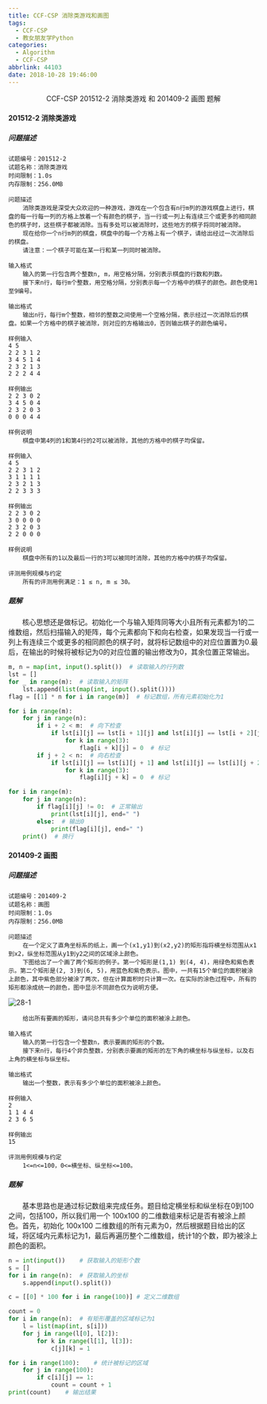 ```yaml
---
title: CCF-CSP 消除类游戏和画图
tags:
  - CCF-CSP
  - 教女朋友学Python
categories:
  - Algorithm
  - CCF-CSP
abbrlink: 44103
date: 2018-10-28 19:46:00
---
```


<center>CCF-CSP 201512-2 消除类游戏 和 201409-2 画图 题解</center>

<!--more-->

#### 201512-2 消除类游戏

##### 问题描述

```
试题编号：201512-2
试题名称：消除类游戏
时间限制：1.0s
内存限制：256.0MB

问题描述
    消除类游戏是深受大众欢迎的一种游戏，游戏在一个包含有n行m列的游戏棋盘上进行，棋盘的每一行每一列的方格上放着一个有颜色的棋子，当一行或一列上有连续三个或更多的相同颜色的棋子时，这些棋子都被消除。当有多处可以被消除时，这些地方的棋子将同时被消除。
    现在给你一个n行m列的棋盘，棋盘中的每一个方格上有一个棋子，请给出经过一次消除后的棋盘。
    请注意：一个棋子可能在某一行和某一列同时被消除。

输入格式
    输入的第一行包含两个整数n, m，用空格分隔，分别表示棋盘的行数和列数。
    接下来n行，每行m个整数，用空格分隔，分别表示每一个方格中的棋子的颜色。颜色使用1至9编号。

输出格式
    输出n行，每行m个整数，相邻的整数之间使用一个空格分隔，表示经过一次消除后的棋盘。如果一个方格中的棋子被消除，则对应的方格输出0，否则输出棋子的颜色编号。

样例输入
4 5
2 2 3 1 2
3 4 5 1 4
2 3 2 1 3
2 2 2 4 4

样例输出
2 2 3 0 2
3 4 5 0 4
2 3 2 0 3
0 0 0 4 4

样例说明
    棋盘中第4列的1和第4行的2可以被消除，其他的方格中的棋子均保留。

样例输入
4 5
2 2 3 1 2
3 1 1 1 1
2 3 2 1 3
2 2 3 3 3

样例输出
2 2 3 0 2
3 0 0 0 0
2 3 2 0 3
2 2 0 0 0

样例说明
    棋盘中所有的1以及最后一行的3可以被同时消除，其他的方格中的棋子均保留。

评测用例规模与约定
    所有的评测用例满足：1 ≤ n, m ≤ 30。
```

##### 题解

　　核心思想还是做标记。初始化一个与输入矩阵同等大小且所有元素都为1的二维数组，然后扫描输入的矩阵，每个元素都向下和向右检查，如果发现当一行或一列上有连续三个或更多的相同颜色的棋子时，就将标记数组中的对应位置置为0.最后，在输出的时候将被标记为0的对应位置的输出修改为0，其余位置正常输出。

```python
m, n = map(int, input().split())  # 读取输入的行列数
lst = []
for _ in range(m):  # 读取输入的矩阵
    lst.append(list(map(int, input().split())))
flag = [[1] * n for i in range(m)]  # 标记数组，所有元素初始化为1

for i in range(m):
    for j in range(n):
        if i + 2 < m:  # 向下检查
            if lst[i][j] == lst[i + 1][j] and lst[i][j] == lst[i + 2][j]:
                for k in range(3):
                    flag[i + k][j] = 0  # 标记
        if j + 2 < n:  # 向右检查
            if lst[i][j] == lst[i][j + 1] and lst[i][j] == lst[i][j + 2]:
                for k in range(3):
                    flag[i][j + k] = 0  # 标记

for i in range(m):
    for j in range(n):
        if flag[i][j] != 0:  # 正常输出
            print(lst[i][j], end=" ")
        else:  # 输出0
            print(flag[i][j], end=" ")
    print()  # 换行
```

#### 201409-2 画图

##### 问题描述

```
试题编号：201409-2
试题名称：画图
时间限制：1.0s
内存限制：256.0MB

问题描述
    在一个定义了直角坐标系的纸上，画一个(x1,y1)到(x2,y2)的矩形指将横坐标范围从x1到x2，纵坐标范围从y1到y2之间的区域涂上颜色。
    下图给出了一个画了两个矩形的例子。第一个矩形是(1,1) 到(4, 4)，用绿色和紫色表示。第二个矩形是(2, 3)到(6, 5)，用蓝色和紫色表示。图中，一共有15个单位的面积被涂上颜色，其中紫色部分被涂了两次，但在计算面积时只计算一次。在实际的涂色过程中，所有的矩形都涂成统一的颜色，图中显示不同颜色仅为说明方便。
```

![28-1](http://fzy-blog.oss-cn-shenzhen.aliyuncs.com/2018/10/28-1.png)

```
    给出所有要画的矩形，请问总共有多少个单位的面积被涂上颜色。

输入格式
    输入的第一行包含一个整数n，表示要画的矩形的个数。
    接下来n行，每行4个非负整数，分别表示要画的矩形的左下角的横坐标与纵坐标，以及右上角的横坐标与纵坐标。

输出格式
    输出一个整数，表示有多少个单位的面积被涂上颜色。

样例输入
2
1 1 4 4
2 3 6 5

样例输出
15

评测用例规模与约定
    1<=n<=100，0<=横坐标、纵坐标<=100。
```

##### 题解

　　基本思路也是通过标记数组来完成任务。题目给定横坐标和纵坐标在0到100之间，包括100，所以我们用一个 100x100 的二维数组来标记是否有被涂上颜色。首先，初始化 100x100 二维数组的所有元素为0，然后根据题目给出的区域，将区域内元素标记为1，最后再遍历整个二维数组，统计1的个数，即为被涂上颜色的面积。

```python
n = int(input())	# 获取输入的矩形个数
s = []
for i in range(n):	# 获取输入的坐标
    s.append(input().split())

c = [[0] * 100 for i in range(100)]	# 定义二维数组

count = 0
for i in range(n):	# 有矩形覆盖的区域标记为1
    l = list(map(int, s[i]))
    for j in range(l[0], l[2]):
        for k in range(l[1], l[3]):
            c[j][k] = 1

for i in range(100):	# 统计被标记的区域
    for j in range(100):
        if c[i][j] == 1:
            count = count + 1
print(count)	# 输出结果
```

